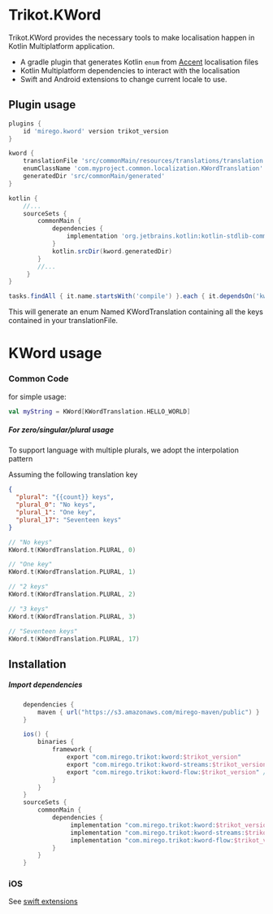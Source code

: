 # Trikot.KWord

Trikot.KWord provides the necessary tools to make localisation happen in Kotlin Multiplatform application.

- A gradle plugin that generates Kotlin `enum` from [Accent](https://www.accent.reviews/) localisation files
- Kotlin Multiplatform dependencies to interact with the localisation
- Swift and Android extensions to change current locale to use.

## Plugin usage

```groovy
plugins {
    id 'mirego.kword' version trikot_version
}

kword {
    translationFile 'src/commonMain/resources/translations/translation.fr.json'
    enumClassName 'com.myproject.common.localization.KWordTranslation'
    generatedDir 'src/commonMain/generated'
}

kotlin {
    //...
    sourceSets {
        commonMain {
            dependencies {
                implementation 'org.jetbrains.kotlin:kotlin-stdlib-common'
            }
            kotlin.srcDir(kword.generatedDir)
        }
        //...
     }
}

tasks.findAll { it.name.startsWith('compile') }.each { it.dependsOn('kwordGenerateEnum') }
```

This will generate an enum Named KWordTranslation containing all the keys contained in your translationFile.

# KWord usage

### Common Code

for simple usage:

```kotlin
val myString = KWord[KWordTranslation.HELLO_WORLD]
```

##### For zero/singular/plural usage

To support language with multiple plurals, we adopt the interpolation pattern

Assuming the following translation key

```json
{
  "plural": "{{count}} keys",
  "plural_0": "No keys",
  "plural_1": "One key",
  "plural_17": "Seventeen keys"
}
```

```kotlin
// "No keys"
KWord.t(KWordTranslation.PLURAL, 0)

// "One key"
KWord.t(KWordTranslation.PLURAL, 1)

// "2 keys"
KWord.t(KWordTranslation.PLURAL, 2)

// "3 keys"
KWord.t(KWordTranslation.PLURAL, 3)

// "Seventeen keys"
KWord.t(KWordTranslation.PLURAL, 17)
```

## Installation

##### Import dependencies

```groovy
    dependencies {
        maven { url("https://s3.amazonaws.com/mirego-maven/public") }
    }

    ios() {
        binaries {
            framework {
                export "com.mirego.trikot:kword:$trikot_version"
                export "com.mirego.trikot:kword-streams:$trikot_version" // If needed for multilingual support
                export "com.mirego.trikot:kword-flow:$trikot_version" // If needed for multilingual support
            }
        }
    }
    sourceSets {
        commonMain {
            dependencies {
                 implementation "com.mirego.trikot:kword:$trikot_version"
                 implementation "com.mirego.trikot:kword-streams:$trikot_version" // If needed for multilingual support
                 implementation "com.mirego.trikot:kword-flow:$trikot_version" // If needed for multilingual support
            }
        }
    }
```

### iOS

See [swift extensions](./swift-extensions/README.md)
